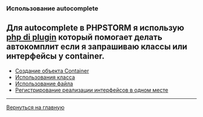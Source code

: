 ### Использование autocomplete

Для autocomplete в PHPSTORM я использую [php di plugin](https://plugins.jetbrains.com/plugin/7694-php-di-plugin/)
который помогает делать автокомплит если я запрашиваю классы или интерфейсы у container.
---
* [Создание объекта Container](container-creation.md)
* [Использования класса](class.md)
* [Использование файла](file.md)
* [Регистрирование реализации интерфейсов в одном месте](reg-in-one.md)
---
[Вернуться на главную](../readme.md)
